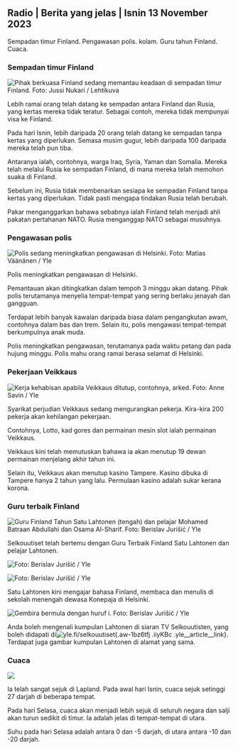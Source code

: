 ## Radio \| Berita yang jelas \| Isnin 13 November 2023

Sempadan timur Finland. Pengawasan polis. kolam. Guru tahun Finland. Cuaca.

### Sempadan timur Finland

![Pihak berkuasa Finland sedang memantau keadaan di sempadan timur Finland. Foto: Jussi Nukari / Lehtikuva](https://images.cdn.yle.fi/image/upload/c_crop,h_2880,w_5120,x_0,y_171/ar_1.7777777777777777,c_fill,g_faces,h_675,/w.d_pr_675,/w.q_auto:eco/f_auto/fl_lossy/v1699859472/39-11996406551cb5a3d93a)

Lebih ramai orang telah datang ke sempadan antara Finland dan Rusia, yang kertas mereka tidak teratur. Sebagai contoh, mereka tidak mempunyai visa ke Finland.

Pada hari Isnin, lebih daripada 20 orang telah datang ke sempadan tanpa kertas yang diperlukan. Semasa musim gugur, lebih daripada 100 daripada mereka telah pun tiba.

Antaranya ialah, contohnya, warga Iraq, Syria, Yaman dan Somalia. Mereka telah melalui Rusia ke sempadan Finland, di mana mereka telah memohon suaka di Finland.

Sebelum ini, Rusia tidak membenarkan sesiapa ke sempadan Finland tanpa kertas yang diperlukan. Tidak pasti mengapa tindakan Rusia telah berubah.

Pakar menganggarkan bahawa sebabnya ialah Finland telah menjadi ahli pakatan pertahanan NATO. Rusia menganggap NATO sebagai musuhnya.

### Pengawasan polis

![Polis sedang meningkatkan pengawasan di Helsinki. Foto: Matias Väänänen / Yle](https://images.cdn.yle.fi/image/upload/c_crop,h_2889,w_5148,x_0,y_107/ar_1.7777777777777777,c_fill,g_faces,h_675,/w.q_auto:eco/f_auto/fl_lossy/v1697807957/39-11771286512a4e83c1e1)

Polis meningkatkan pengawasan di Helsinki.

Pemantauan akan ditingkatkan dalam tempoh 3 minggu akan datang. Pihak polis terutamanya menyelia tempat-tempat yang sering berlaku jenayah dan gangguan.

Terdapat lebih banyak kawalan daripada biasa dalam pengangkutan awam, contohnya dalam bas dan trem. Selain itu, polis mengawasi tempat-tempat berkumpulnya anak muda.

Polis meningkatkan pengawasan, terutamanya pada waktu petang dan pada hujung minggu. Polis mahu orang ramai berasa selamat di Helsinki.

### Pekerjaan Veikkaus

![Kerja kehabisan apabila Veikkaus ditutup, contohnya, arked. Foto: Anne Savin / Yle](https://images.cdn.yle.fi/image/upload/c_crop,h_1928,w_3427,x_567,y_428/ar_1.7777777777777777,c_fill,g_faces,h_670/w_pr_1205/w_pr_1205q_auto:eco/f_auto/fl_lossy/v1633956464/39-86542961643200866ed)

Syarikat perjudian Veikkaus sedang mengurangkan pekerja. Kira-kira 200 pekerja akan kehilangan pekerjaan.

Contohnya, Lotto, kad gores dan permainan mesin slot ialah permainan Veikkaus.

Veikkaus kini telah memutuskan bahawa ia akan menutup 19 dewan permainan menjelang akhir tahun ini.

Selain itu, Veikkaus akan menutup kasino Tampere. Kasino dibuka di Tampere hanya 2 tahun yang lalu. Permulaan kasino adalah sukar kerana korona.

### Guru terbaik Finland

![Guru Finland Tahun Satu Lahtonen (tengah) dan pelajar Mohamed Batraan Abdullahi dan Osama Al-Sharif. Foto: Berislav Jurišić / Yle](https://images.cdn.yle.fi/image/upload/c_crop,h_2982,w_5300,x_0,y_0/ar_1.7777777777777777,c_fill,g_faces,h_610/w_dpr_1.q_auto:eco/f_auto/fl_lossy/v1699438785/39-1197531654b5ee49bf1f)

Selkouutiset telah bertemu dengan Guru Terbaik Finland Satu Lahtonen dan pelajar Lahtonen.

![ Foto: Berislav Jurišić / Yle](https://images.cdn.yle.fi/image/upload/c_crop,h_3153,w_5603,x_0,y_0/ar_1.7777777777777777,c_fill,g_faces,h_205,/w.0/q_auto:eco/f_auto/fl_lossy/v1699438827/39-1197537654b5ee95baf1)

![ Foto: Berislav Jurišić / Yle](https://images.cdn.yle.fi/image/upload/c_crop,h_3362,w_5987,x_0,y_0/ar_1.7777777777777777,c_fill,g_faces,h_205,/w.0/q_auto:eco/f_auto/fl_lossy/v1699438816/39-1197536654b5ee899b41)

Satu Lahtonen kini mengajar bahasa Finland, membaca dan menulis di sekolah menengah dewasa Konepaja di Helsinki.

![Gembira bermula dengan huruf i. Foto: Berislav Jurišić / Yle](https://images.cdn.yle.fi/image/upload/c_crop,h_3362,w_5987,x_0,y_0/ar_1.7777777777777777,c_fill,g_faces,h_610/w_dpr_1.q_auto:eco/f_auto/fl_lossy/v1699438816/39-1197535654b5ee7e3b58)

Anda boleh mengenali kumpulan Lahtonen di siaran TV Selkouutisten, yang boleh didapati di![yle.fi/selkouutiset](https://yle.fi/selkouutiset){.aw-1bz6tfj .iiyKBc .yle__article__link}. Terdapat juga gambar kumpulan Lahtonen di alamat yang sama.

### Cuaca

![](https://images.cdn.yle.fi/image/upload/c_crop,h_1080,w_1919,x_0,y_0/ar_1.7777777777777777,c_fill,g_faces,h_675,w_1200/dpr_au_1.0/cof_auto/fl_lossy/v1699893163/39-119999365524f872df8f)

Ia telah sangat sejuk di Lapland. Pada awal hari Isnin, cuaca sejuk setinggi 27 darjah di beberapa tempat.

Pada hari Selasa, cuaca akan menjadi lebih sejuk di seluruh negara dan salji akan turun sedikit di timur. Ia adalah jelas di tempat-tempat di utara.

Suhu pada hari Selasa adalah antara 0 dan -5 darjah, di utara antara -10 dan -20 darjah.